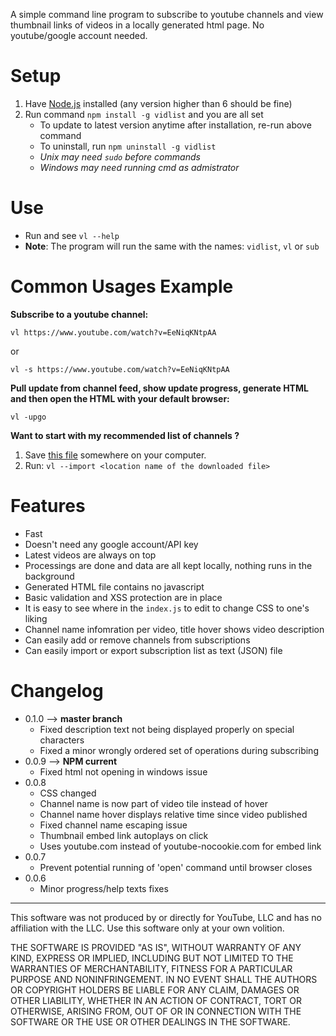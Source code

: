 A simple command line program to subscribe to youtube channels and
view thumbnail links of videos in a locally generated html page. No
youtube/google account needed.

# Setup

1. Have [Node.js](https://nodejs.org/en/) installed (any version
   higher than 6 should be fine)
2. Run command `npm install -g vidlist` and you are all set
    + To update to latest version anytime after installation, re-run above command
    + To uninstall, run `npm uninstall -g vidlist`
    + _Unix may need `sudo` before commands_
    + _Windows may need running cmd as admistrator_

# Use

+ Run and see `vl --help`
+ **Note**: The program will run the same with the names: `vidlist`, `vl` or `sub`

# Common Usages Example

**Subscribe to a youtube channel:**

`vl https://www.youtube.com/watch?v=EeNiqKNtpAA`

or

`vl -s https://www.youtube.com/watch?v=EeNiqKNtpAA`

**Pull update from channel feed, show update progress, generate HTML and then open the HTML with your default browser:**

`vl -upgo`

**Want to start with my recommended list of channels ?**

1. Save [this file](https://raw.githubusercontent.com/dxwc/subscribe/files/subscriptions.json) somewhere on your computer.
2. Run: `vl --import <location name of the downloaded file>`

# Features

+ Fast
+ Doesn't need any google account/API key
+ Latest videos are always on top
+ Processings are done and data are all kept locally, nothing runs in the background
+ Generated HTML file contains no javascript
+ Basic validation and XSS protection are in place
+ It is easy to see where in the `index.js` to edit to change CSS to one's liking
+ Channel name infomration per video, title hover shows video description
+ Can easily add or remove channels from subscriptions
+ Can easily import or export subscription list as text (JSON) file

# Changelog
+ 0.1.0 --> **master branch**
    + Fixed description text not being displayed properly on special characters
    + Fixed a minor wrongly ordered set of operations during subscribing
+ 0.0.9 --> **NPM current**
    + Fixed html not opening in windows issue
+ 0.0.8
    + CSS changed
    + Channel name is now part of video tile instead of hover
    + Channel name hover displays relative time since video published
    + Fixed channel name escaping issue
    + Thumbnail embed link autoplays on click
    + Uses youtube.com instead of youtube-nocookie.com for embed link
+ 0.0.7
    + Prevent potential running of 'open' command until browser closes
+ 0.0.6
    + Minor progress/help texts fixes

----

This software was not produced by or directly for YouTube, LLC and has no
affiliation with the LLC. Use this software only at your own volition.

THE SOFTWARE IS PROVIDED "AS IS", WITHOUT WARRANTY OF ANY KIND, EXPRESS OR
IMPLIED, INCLUDING BUT NOT LIMITED TO THE WARRANTIES OF MERCHANTABILITY,
FITNESS FOR A PARTICULAR PURPOSE AND NONINFRINGEMENT. IN NO EVENT SHALL THE
AUTHORS OR COPYRIGHT HOLDERS BE LIABLE FOR ANY CLAIM, DAMAGES OR OTHER
LIABILITY, WHETHER IN AN ACTION OF CONTRACT, TORT OR OTHERWISE, ARISING FROM,
OUT OF OR IN CONNECTION WITH THE SOFTWARE OR THE USE OR OTHER DEALINGS IN THE
SOFTWARE.
